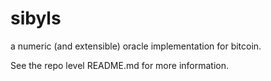 # sibyls
a numeric (and extensible) oracle implementation for bitcoin. 

See the repo level README.md for more information. 